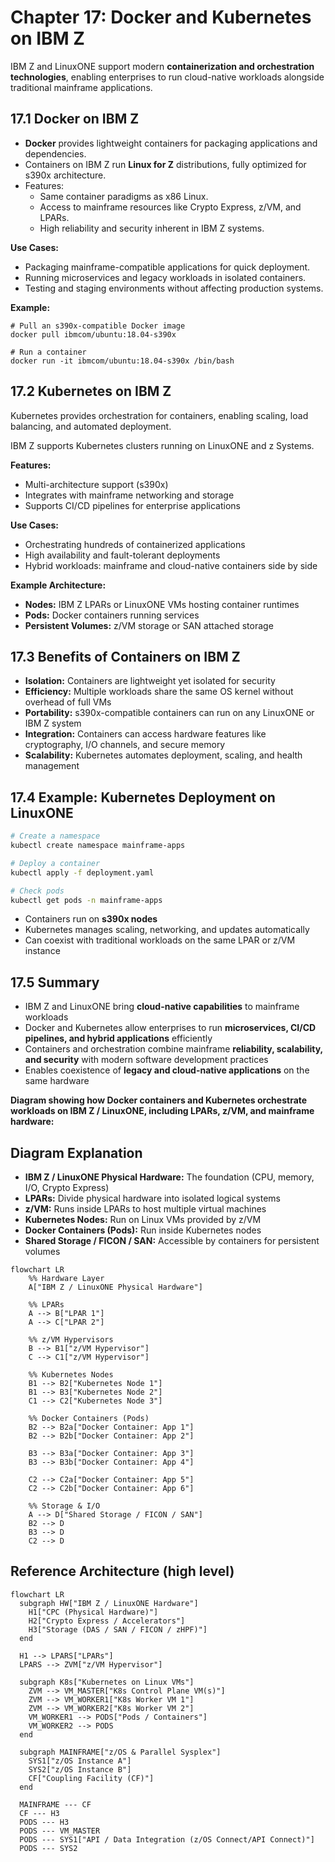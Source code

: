 # Chapter 17: Docker and Kubernetes on IBM Z

IBM Z and LinuxONE support modern **containerization and orchestration technologies**, enabling enterprises to run cloud-native workloads alongside traditional mainframe applications.


## 17.1 Docker on IBM Z

- **Docker** provides lightweight containers for packaging applications and dependencies.
- Containers on IBM Z run **Linux for Z** distributions, fully optimized for s390x architecture.
- Features:
  - Same container paradigms as x86 Linux.
  - Access to mainframe resources like Crypto Express, z/VM, and LPARs.
  - High reliability and security inherent in IBM Z systems.

**Use Cases:**
- Packaging mainframe-compatible applications for quick deployment.
- Running microservices and legacy workloads in isolated containers.
- Testing and staging environments without affecting production systems.

**Example:**

```text
# Pull an s390x-compatible Docker image
docker pull ibmcom/ubuntu:18.04-s390x

# Run a container
docker run -it ibmcom/ubuntu:18.04-s390x /bin/bash
```
## 17.2 Kubernetes on IBM Z

Kubernetes provides orchestration for containers, enabling scaling, load balancing, and automated deployment.

IBM Z supports Kubernetes clusters running on LinuxONE and z Systems.

**Features:**

- Multi-architecture support (s390x)
- Integrates with mainframe networking and storage
- Supports CI/CD pipelines for enterprise applications

**Use Cases:**

- Orchestrating hundreds of containerized applications
- High availability and fault-tolerant deployments
- Hybrid workloads: mainframe and cloud-native containers side by side

**Example Architecture:**

- **Nodes:** IBM Z LPARs or LinuxONE VMs hosting container runtimes
- **Pods:** Docker containers running services
- **Persistent Volumes:** z/VM storage or SAN attached storage



## 17.3 Benefits of Containers on IBM Z

- **Isolation:** Containers are lightweight yet isolated for security
- **Efficiency:** Multiple workloads share the same OS kernel without overhead of full VMs
- **Portability:** s390x-compatible containers can run on any LinuxONE or IBM Z system
- **Integration:** Containers can access hardware features like cryptography, I/O channels, and secure memory
- **Scalability:** Kubernetes automates deployment, scaling, and health management



## 17.4 Example: Kubernetes Deployment on LinuxONE

```bash
# Create a namespace
kubectl create namespace mainframe-apps

# Deploy a container
kubectl apply -f deployment.yaml

# Check pods
kubectl get pods -n mainframe-apps
```

- Containers run on **s390x nodes**
- Kubernetes manages scaling, networking, and updates automatically
- Can coexist with traditional workloads on the same LPAR or z/VM instance

## 17.5 Summary

- IBM Z and LinuxONE bring **cloud-native capabilities** to mainframe workloads
- Docker and Kubernetes allow enterprises to run **microservices, CI/CD pipelines, and hybrid applications** efficiently
- Containers and orchestration combine mainframe **reliability, scalability, and security** with modern software development practices
- Enables coexistence of **legacy and cloud-native applications** on the same hardware

**Diagram showing how Docker containers and Kubernetes orchestrate workloads on IBM Z / LinuxONE, including LPARs, z/VM, and mainframe hardware:**
## Diagram Explanation

- **IBM Z / LinuxONE Physical Hardware:** The foundation (CPU, memory, I/O, Crypto Express)
- **LPARs:** Divide physical hardware into isolated logical systems
- **z/VM:** Runs inside LPARs to host multiple virtual machines
- **Kubernetes Nodes:** Run on Linux VMs provided by z/VM
- **Docker Containers (Pods):** Run inside Kubernetes nodes
- **Shared Storage / FICON / SAN:** Accessible by containers for persistent volumes


```mermaid
flowchart LR
    %% Hardware Layer
    A["IBM Z / LinuxONE Physical Hardware"] 

    %% LPARs
    A --> B["LPAR 1"]
    A --> C["LPAR 2"]

    %% z/VM Hypervisors
    B --> B1["z/VM Hypervisor"]
    C --> C1["z/VM Hypervisor"]

    %% Kubernetes Nodes
    B1 --> B2["Kubernetes Node 1"]
    B1 --> B3["Kubernetes Node 2"]
    C1 --> C2["Kubernetes Node 3"]

    %% Docker Containers (Pods)
    B2 --> B2a["Docker Container: App 1"]
    B2 --> B2b["Docker Container: App 2"]

    B3 --> B3a["Docker Container: App 3"]
    B3 --> B3b["Docker Container: App 4"]

    C2 --> C2a["Docker Container: App 5"]
    C2 --> C2b["Docker Container: App 6"]

    %% Storage & I/O
    A --> D["Shared Storage / FICON / SAN"]
    B2 --> D
    B3 --> D
    C2 --> D

```



## Reference Architecture (high level)

```mermaid
flowchart LR
  subgraph HW["IBM Z / LinuxONE Hardware"]
    H1["CPC (Physical Hardware)"]
    H2["Crypto Express / Accelerators"]
    H3["Storage (DAS / SAN / FICON / zHPF)"]
  end

  H1 --> LPARS["LPARs"]
  LPARS --> ZVM["z/VM Hypervisor"]

  subgraph K8s["Kubernetes on Linux VMs"]
    ZVM --> VM_MASTER["K8s Control Plane VM(s)"]
    ZVM --> VM_WORKER1["K8s Worker VM 1"]
    ZVM --> VM_WORKER2["K8s Worker VM 2"]
    VM_WORKER1 --> PODS["Pods / Containers"]
    VM_WORKER2 --> PODS
  end

  subgraph MAINFRAME["z/OS & Parallel Sysplex"]
    SYS1["z/OS Instance A"]
    SYS2["z/OS Instance B"]
    CF["Coupling Facility (CF)"]
  end

  MAINFRAME --- CF
  CF --- H3
  PODS --- H3
  PODS --- VM_MASTER
  PODS --- SYS1["API / Data Integration (z/OS Connect/API Connect)"]
  PODS --- SYS2

```
